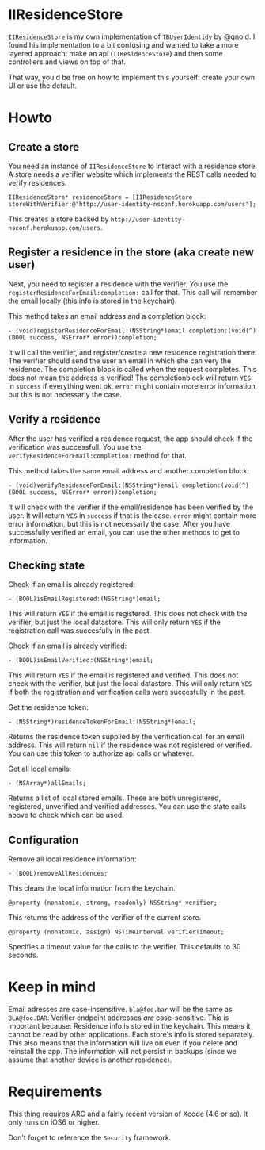 IIResidenceStore
================

`IIResidenceStore` is my own implementation of `TBUserIdentidy` by [@qnoid](http://twitter.com/qnoid). I found his implementation to a bit confusing and wanted to take a more layered approach: make an api (`IIResidenceStore`) and then some controllers and views on top of that. 

That way, you'd be free on how to implement this yourself: create your own UI or use the default.

Howto
=====

Create a store
--------------

You need an instance of `IIResidenceStore` to interact with a residence store. A store needs a verifier website which implements the REST calls needed to verify residences. 

    IIResidenceStore* residenceStore = [IIResidenceStore storeWithVerifier:@"http://user-identity-nsconf.herokuapp.com/users"];

This creates a store backed by `http://user-identity-nsconf.herokuapp.com/users`. 

Register a residence in the store (aka create new user)
-------------------------------------------------------

Next, you need to register a residence with the verifier. You use the `registerResidenceForEmail:completion:` call for that. This call will remember the email locally (this info is stored in the keychain).

This method takes an email address and a completion block:

	- (void)registerResidenceForEmail:(NSString*)email completion:(void(^)(BOOL success, NSError* error))completion;

It will call the verifier, and register/create a new residence registration there. The verifier should send the user an email in which she can very the residence. The completion block is called when the request completes. This does not mean the address is verified! The completionblock will return `YES` in `success` if everything went ok. `error` might contain more error information, but this is not necessarly the case.

Verify a residence
------------------
After the user has verified a residence request, the app should check if the verification was successfull. You use the `verifyResidenceForEmail:completion:` method for that.

This method takes the same email address and another completion block:

	- (void)verifyResidenceForEmail:(NSString*)email completion:(void(^)(BOOL success, NSError* error))completion;

It will check with the verifier if the email/residence has been verified by the user. It will return `YES` in `success` if that is the case. `error` might contain more error information, but this is not necessarly the case. After you have successfully verified an email, you can use the other methods to get to information.

Checking state
--------------
Check if an email is already registered:

	- (BOOL)isEmailRegistered:(NSString*)email;

This will return `YES` if the email is registered. This does not check with the verifier, but just the local datastore. This will only return `YES` if the registration call was succesfully in the past.

Check if an email is already verified:

	- (BOOL)isEmailVerified:(NSString*)email;

This will return `YES` if the email is registered and verified. This does not check with the verifier, but just the local datastore. This will only return `YES` if both the registration and verification calls were succesfully in the past.

Get the residence token:

	- (NSString*)residenceTokenForEmail:(NSString*)email;

Returns the residence token supplied by the verification call for an email address. This will return `nil` if the residence was not registered or verified. You can use this token to authorize api calls or whatever.

Get all local emails:

	- (NSArray*)allEmails;

Returns a list of local stored emails. These are both unregistered, registered, unverified and verified addresses. You can use the state calls above to check which can be used.

Configuration
-------------
Remove all local residence information:

	- (BOOL)removeAllResidences;

This clears the local information from the keychain. 

	@property (nonatomic, strong, readonly) NSString* verifier;	

This returns the address of the verifier of the current store.

	@property (nonatomic, assign) NSTimeInterval verifierTimeout;

Specifies a timeout value for the calls to the verifier. This defaults to 30 seconds. 

Keep in mind
============
Email adresses are case-insensitive. `bla@foo.bar` will be the same as `BLA@foo.BAR`.
Verifier endpoint addresses *are* case-sensitive. This is important because:
Residence info is stored in the keychain. This means it cannot be read by other applications. Each store's info is stored separately. This also means that the information will live on even if you delete and reinstall the app. The information will not persist in backups (since we assume that another device is another residence).


Requirements
============
This thing requires ARC and a fairly recent version of Xcode (4.6 or so). It only runs on iOS6 or higher.

Don't forget to reference the `Security` framework.

